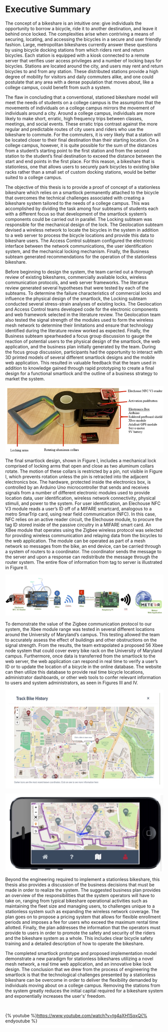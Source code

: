# Executive Summary

The concept of a bikeshare is an intuitive one: give individuals the opportunity to borrow a bicycle, ride it to another destination, and leave it behind once locked.  The complexities arise when contriving a means of securing, locating, and accessing the bicycles in a secure and user friendly fashion.  Large, metropolitan bikeshares currently answer these questions by using bicycle docking stations from which riders rent and return bicycles.  Each station is equipped with a kiosk connected to a remote server that verifies user access privileges and a number of locking bays for bicycles.  Stations are located around the city, and users may rent and return bicycles to and from any station.  These distributed stations provide a high degree of mobility for visitors and daily commuters alike, and one could postulate that any area with a dense population that moves about, like a college campus, could benefit from such a system.

The flaw in concluding that a conventional, stationed bikeshare model will meet the needs of students on a college campus is the assumption that the movements of individuals on a college campus mirrors the movement of individuals around a city.  Around a college campus, individuals are more likely to make short, erratic, high frequency trips between classes, meetings, and social events.  These erratic trips contrast against the more regular and predictable routes of city users and riders who use the bikeshare to commute.  For the commuters, it is very likely that a station will be located closer to their final destination than their starting location.  On a college campus, however, it is quite possible for the sum of the distances from a student’s starting point to the first station and from the second station to the student’s final destination to exceed the distance between the start and end points in the first place.  For this reason, a bikeshare that is stationless, one that allows users to securely park bicycles to existing bike racks rather than a small set of custom docking stations, would be better suited to a college campus.

The objective of this thesis is to provide a proof of concept of a stationless bikeshare which relies on a smartlock permanently attached to the bicycle that overcomes the technical challenges associated with creating a bikeshare system tailored to the needs of a college campus.  This was accomplished by dividing the task among four subteams of students each with a different focus so that development of the smartlock system’s components could be carried out in parallel. The Locking subteam was responsible for the mechanical design of the lock. The Geolocation subteam devised a wireless network to locate the bicycles in the system in addition to a web server to process the bicycle locations and provide this data to bikeshare users. The Access Control subteam configured the electronic interface between the network communications, the user identification system, and the mechanical locking mechanism. Finally, the Business subteam generated recommendations for the operation of the stationless bikeshare.

Before beginning to design the system, the team carried out a thorough review of existing bikeshares, commercially available locks, wireless communication protocols, and web server frameworks.  The literature review generated several hypotheses that were tested by each of the subteams.  To determine the failure characteristics of commercial locks and influence the physical design of the smartlock, the Locking subteam conducted several stress-strain analyses of existing locks. The Geolocation and Access Control teams developed code for the electronic components and web framework selected in the literature review.  The Geolocation team also tested the signal strength of the modules used to form the wireless mesh network to determine their limitations and ensure that technology identified during the literature review worked as expected.  Finally, the Business subteam spearheaded a focus group discussion to gauge the reaction of potential users to the physical design of the smartlock, the web application, and the business plan initially generated by the team. During the focus group discussion, participants had the opportunity to interact with 3D printed models of several different smartlock designs and the mobile web application.  This resulted in valuable feedback that the team used in addition to knowledge gained through rapid prototyping to create a final design for a functional smartlock and the outline of a business strategy to market the system.

![I.  Final smartlock design](Figures/figi1.jpeg)

The final smartlock design, shown in Figure I, includes a mechanical lock comprised of locking arms that open and close as two aluminum collars rotate.  The motion of these collars is restricted by a pin, not visible in Figure I, which prevents rotation unless the pin is retracted into the adjacent electronics box.  The hardware, protected inside the electronics box, is controlled by an Arduino Uno microcontroller that sends and receives signals from a number of different electronic modules used to provide location data, user identification, wireless network connectivity, physical stimuli, and power to the system. For user identification, an Elechouse NFC V3 module reads a user’s ID off of a MIFARE smartcard, analogous to a metro SmarTrip card, using near field communication (NFC).  In this case, NFC relies on an active reader circuit, the Elechouse module, to procure the tag ID stored inside of the passive circuitry in a MIFARE smart card. An XBee module that operates using the Zigbee wireless protocol was selected for providing wireless communication and relaying data from the bicycles to the web application. The module can be operated as part of a mesh network so messages from the bike, an end device, can be carried through a system of routers to a coordinator.  The coordinator sends the message to the server and upon a response can redistribute the message through the router system. The entire flow of information from tag to server is illustrated in Figure II.

![II.  Data transfer from ID card to web server](Figures/figi2.jpeg)

To demonstrate the value of the Zigbee communication protocol to our system, the Xbee module range was tested in several different locations around the University of Maryland’s campus.  This testing allowed the team to accurately assess the effect of buildings and other obstructions on the signal strength.  From the results, the team extrapolated a proposed 56 Xbee node system that could cover every bike rack on the University of Maryland campus.   Furthermore, once data is transferred from the smartlock to the web server, the web application can respond in real time to verify a user’s ID or to update the location of a bicycle in the online database.  The website can then utilize this database to provide real time bicycle locations, administrator dashboards, or other web tools to confer relevant information to users and system administrators, as seen in Figures III and IV.

![III.  Administrator bike history view](Figures/figi3.jpeg)

![IV.  User bike locater view](Figures/figi4.jpeg)

Beyond the engineering required to implement a stationless bikeshare, this thesis also provides a discussion of the business decisions that must be made in order to realize the system. The suggested business plan provides an overview of the responsibilities that the system operators will have to take on, ranging from typical bikeshare operational activities such as maintaining the fleet size and managing users, to challenges unique to a stationless system such as expanding the wireless network coverage. The plan goes on to propose a pricing system that allows for flexible enrollment periods and imposes a fee for users who exceed the maximum rental time allotted. Finally, the plan addresses the information that the operators must provide to users in order to promote the safety and security of the riders and the bikeshare system as a whole. This includes clear bicycle safety training and a detailed description of how to operate the bikeshare.

The completed smartlock prototype and proposed implementation model demonstrate a new paradigm for stationless bikeshares utilizing a novel mesh network, a real time web application, and an innovative bike lock design. The conclusion that we drew from the process of engineering the smartlock is that the technological challenges presented by a stationless bikeshare can be overcome in order to deliver the flexibility demanded by individuals moving about on a college campus.  Removing the stations from the system greatly reduces the initial capital required for a bikeshare system and exponentially increases the user's’ freedom.

&nbsp;

<!-- ![V. REDBAR Bikes commercial](Figures/RedBarBikesCommercial.png) -->

{% youtube %}https://www.youtube.com/watch?v=tg4aXH1SqxQ{% endyoutube %}
![V. REDBAR Bikes commercial](Figures/blank.png)
